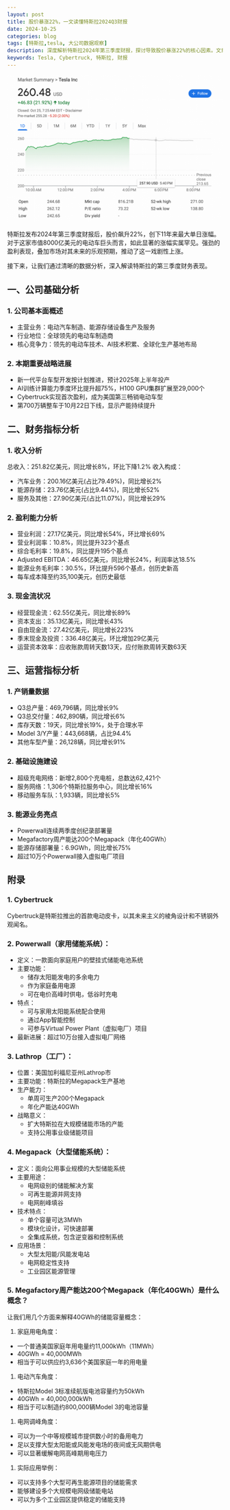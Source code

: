 ```yaml
---
layout: post
title: 股价暴涨22%，一文读懂特斯拉2024Q3财报
date: 2024-10-25
categories: blog
tags: [特斯拉,tesla, 大公司数据观察]
description: 深度解析特斯拉2024年第三季度财报，探讨导致股价暴涨22%的核心因素。文章全面覆盖收入、盈利、现金流等关键财务指标，并深入分析电动车、能源存储等业务线表现。同时，重点关注成本控制、AI技术进展、Cybertruck等战略重点，为投资者和行业观察者提供全面的特斯拉业务洞察。
keywords: Tesla, Cybertruck, 特斯拉, 财报
---
```


![Tesla (TSLA) stock chart showing a 22% surge on October 24, 2024, marking its biggest single-day gain in 11 years](/img/tesla_stock_price.png)


特斯拉发布2024年第三季度财报后，股价飙升22%，创下11年来最大单日涨幅。对于这家市值8000亿美元的电动车巨头而言，如此显著的涨幅实属罕见。强劲的盈利表现，叠加市场对其未来的乐观预期，推动了这一戏剧性上涨。

接下来，让我们通过清晰的数据分析，深入解读特斯拉的第三季度财务表现。

## 一、公司基础分析

### 1. 公司基本面概述

- 主营业务：电动汽车制造、能源存储设备生产及服务
- 行业地位：全球领先的电动车制造商
- 核心竞争力：领先的电动车技术、AI技术积累、全球化生产基地布局

### 2. 本期重要战略进展

- 新一代平台车型开发按计划推进，预计2025年上半年投产
- AI训练计算能力季度环比提升超75%，H100 GPU集群扩展至29,000个
- Cybertruck实现首次盈利，成为美国第三畅销电动车型
- 第700万辆整车于10月22日下线，显示产能持续提升

## 二、财务指标分析

### 1. 收入分析

总收入：251.82亿美元，同比增长8%，环比下降1.2%
收入构成：

- 汽车业务：200.16亿美元(占比79.49%)，同比增长2%
- 能源存储：23.76亿美元(占比9.44%)，同比增长52%
- 服务及其他：27.90亿美元(占比11.07%)，同比增长29%

### 2. 盈利能力分析

- 营业利润：27.17亿美元，同比增长54%，环比增长69%
- 营业利润率：10.8%，同比提升323个基点
- 综合毛利率：19.8%，同比提升195个基点
- Adjusted EBITDA：46.65亿美元，同比增长24%，利润率达18.5%
- 能源业务毛利率：30.5%，环比提升596个基点，创历史新高
- 每车成本降至约35,100美元，创历史最低

### 3. 现金流状况

- 经营现金流：62.55亿美元，同比增长89%
- 资本支出：35.13亿美元，同比增长43%
- 自由现金流：27.42亿美元，同比增长223%
- 季末现金及投资：336.48亿美元，环比增加29亿美元
- 运营资本效率：应收账款周转天数13天，应付账款周转天数63天

## 三、运营指标分析

### 1. 产销量数据

- Q3总产量：469,796辆，同比增长9%
- Q3总交付量：462,890辆，同比增长6%
- 库存天数：19天，同比增长19%，处于合理水平
- Model 3/Y产量：443,668辆，占比94.4%
- 其他车型产量：26,128辆，同比增长91%

### 2. 基础设施建设

- 超级充电网络：新增2,800个充电桩，总数达62,421个
- 服务网络：1,306个特斯拉服务中心，同比增长16%
- 移动服务车队：1,933辆，同比增长5%

### 3. 能源业务亮点

- Powerwall连续两季度创纪录部署量
- Megafactory周产能达200个Megapack（年化40GWh）
- 能源存储部署量：6.9GWh，同比增长75%
- 超过10万个Powerwall接入虚拟电厂项目


## 附录

### 1. Cybertruck

Cybertruck是特斯拉推出的首款电动皮卡，以其未来主义的棱角设计和不锈钢外观闻名。

### 2. Powerwall（家用储能系统）：

- 定义：一款面向家庭用户的壁挂式储能电池系统
- 主要功能：
    - 储存太阳能发电的多余电力
    - 作为家庭备用电源
    - 可在电价高峰时供电，低谷时充电
- 特点：
    - 可与家用太阳能系统配合使用
    - 通过App智能控制
    - 可参与Virtual Power Plant（虚拟电厂）项目
- 最新进展：超过10万台接入虚拟电厂网络

### 3. Lathrop（工厂）：

- 位置：美国加利福尼亚州Lathrop市
- 主要功能：特斯拉的Megapack生产基地
- 生产能力：
    - 单周可生产200个Megapack
    - 年化产能达40GWh
- 战略意义：
    - 扩大特斯拉在大规模储能市场的产能
    - 支持公用事业级储能项目

### 4. Megapack（大型储能系统）：

- 定义：面向公用事业规模的大型储能系统
- 主要用途：
    - 电网级别的储能解决方案
    - 可再生能源并网支持
    - 电网削峰填谷
- 技术特点：
    - 单个容量可达3MWh
    - 模块化设计，可快速部署
    - 全集成系统，包含逆变器和控制系统
- 应用场景：
    - 大型太阳能/风能发电站
    - 电网稳定性支持
    - 工业园区能源管理

### 5. Megafactory周产能达200个Megapack（年化40GWh）是什么概念？

让我们用几个方面来解释40GWh的储能容量概念：

1. 家庭用电角度：
- 一个普通美国家庭年用电量约11,000kWh（11MWh）
- 40GWh = 40,000MWh
- 相当于可以供应约3,636个美国家庭一年的用电量
1. 电动汽车角度：
- 特斯拉Model 3标准续航版电池容量约为50kWh
- 40GWh = 40,000,000kWh
- 相当于可以制造约800,000辆Model 3的电池容量
1. 电网调峰角度：
- 可以为一个中等规模城市提供数小时的备用电力
- 足以支撑大型太阳能或风能发电场的夜间或无风期供电
- 可以显著缓解电网高峰期用电压力
1. 实际应用举例：
- 可以支持多个大型可再生能源项目的储能需求
- 能够建设多个大规模电网级储能电站
- 可以为多个工业园区提供稳定的储能支持
